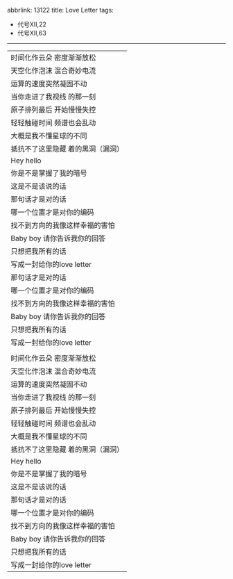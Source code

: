 abbrlink: 13122
title: Love Letter
tags:
  - 代号XII,22
  - 代号XII,63
---
|      |
|--|
|时间化作云朵 密度渐渐放松|
|天空化作泡沫 混合奇妙电流|
|运算的速度突然凝固不动|
|当你走进了我视线 的那一刻|
|原子排列最后 开始慢慢失控|
|轻轻触碰时间 频谱也会乱动|
|大概是我不懂星球的不同|
|抵抗不了这里隐藏 着的黑洞（漏洞）|
|Hey hello|
|你是不是掌握了我的暗号|
|这是不是该说的话|
|那句话才是对的话|
|哪一个位置才是对你的编码|
|找不到方向的我像这样幸福的害怕|
|Baby boy 请你告诉我你的回答|
|只想把我所有的话|
|写成一封给你的love letter|
|那句话才是对的话|
|哪一个位置才是对你的编码|
|找不到方向的我像这样幸福的害怕|
|Baby boy 请你告诉我你的回答|
|只想把我所有的话|
|写成一封给你的love letter|
|      |
|时间化作云朵 密度渐渐放松|
|天空化作泡沫 混合奇妙电流|
|运算的速度突然凝固不动|
|当你走进了我视线 的那一刻|
|原子排列最后 开始慢慢失控|
|轻轻触碰时间 频谱也会乱动|
|大概是我不懂星球的不同|
|抵抗不了这里隐藏 着的黑洞（漏洞）|
|Hey hello|
|你是不是掌握了我的暗号|
|这是不是该说的话|
|那句话才是对的话|
|哪一个位置才是对你的编码|
|找不到方向的我像这样幸福的害怕|
|Baby boy 请你告诉我你的回答|
|只想把我所有的话|
|写成一封给你的love letter|
